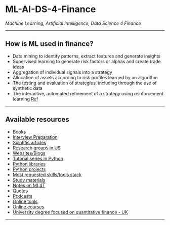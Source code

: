# ML-AI-DS-4-Finance
*Machine Learning, Artificial Intelligence, Data Science 4 Finance*
***

## How is ML used in finance?
- Data mining to identify patterns, extract features and generate insights
- Supervised learning to generate risk factors or alphas and create trade ideas
- Aggregation of individual signals into a strategy
- Allocation of assets according to risk profiles learned by an algorithm
- The testing and evaluation of strategies, including through the use of synthetic data
- The interactive, automated refinement of a strategy using reinforcement learning
[Ref](https://github.com/stefan-jansen/machine-learning-for-trading/tree/main/01_machine_learning_for_trading)
***

## Available resources
- [Books](https://github.com/kyaiooiayk/ML-AI-DS-4-Finance/blob/main/resources/books.md)
- [Interview Preparation](https://github.com/kyaiooiayk/ML-AI-DS-4-Finance/blob/main/resources/Interview_prep.md)
- [Scintific articles](https://github.com/kyaiooiayk/ML-AI-DS-4-Finance/blob/main/resources/articles.md)
- [Research groups in US](https://www.quora.com/Who-are-professors-working-in-machine-learning-that-are-also-interested-in-quantitative-finance)
- [Websites/Blogs](https://github.com/kyaiooiayk/ML-AI-DS-4-Finance/blob/main/resources/websites_blogs.md)
- [Tutorial series in Python](https://github.com/kyaiooiayk/ML-AI-DS-4-Finance/blob/main/resources/Tutorials_in_python.md)
- [Python libraries](https://github.com/kyaiooiayk/ML-AI-DS-4-Finance/blob/main/resources/Python_libraries.md)
- [Python projects](https://github.com/kyaiooiayk/ML-AI-DS-4-Finance/blob/main/resources/Python_projects.md)
- [Most requested skills/tools stack](https://github.com/kyaiooiayk/ML-AI-DS-4-Finance/blob/main/resources/skills.md)
- [Study materials](https://github.com/kyaiooiayk/ML-AI-DS-4-Finance/blob/resources/main/study_materials.md)
- [Notes on ML4T](https://drive.google.com/drive/u/2/folders/1r6RHJNe4_eqmTe50Ei88CIF--t0iQLNm)
- [Quotes](https://github.com/kyaiooiayk/ML-AI-DS-4-Finance/blob/main/resources/Quotes.md)
- [Podcasts](https://github.com/kyaiooiayk/ML-AI-DS-4-Finance/blob/main/resources/Podcasts.md)
- [Online tools](https://github.com/kyaiooiayk/ML-AI-DS-4-Finance/blob/main/resources/Online_tools.md)
- [Online courses](https://github.com/kyaiooiayk/ML-AI-DS-4-Finance/blob/main/resources/courses.md)
- [University degree focused on quantitative finance - UK](https://github.com/kyaiooiayk/ML-AI-DS-4-Finance/blob/main/resources/University.md)
***
